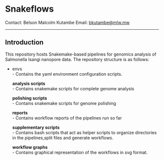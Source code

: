 # Snakeflows

Contact: Belson Malcolm Kutambe
Email: bkutambe@mlw.mw

---

## Introduction
This repository hosts Snakemake-based pipelines for genomics analysis of Salmonella Isangi nanopore data.
The repository structure is as follows:
  *  envs <br>
    - Contains the yaml environment configuration scripts.
<ol>
  <b>analysis scripts</b><br>
    - Contains snakemake scripts for complete genome analysis
</ol>
<ol>
  <b>polishing scripts</b><br>
    - Contains snakemake scripts for genome polishing
</ol>
<ol>
  <b>reports</b><br>
    - Contains workflow reports of the pipelines run so far
</ol>
<ol>
  <b>supplementary scripts</b><br>
    - Contains bash scripts that act as helper scripts to organize directories in the pipelines,split files and generate workflows.
</ol>
<ol>
  <b>workflow graphs</b><br>
    - Contains graphical representation of the workflows in svg format.
</ol>

